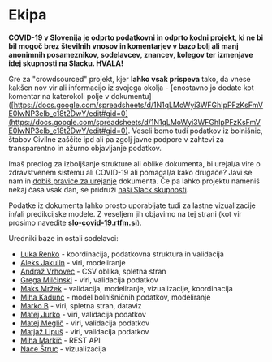 # Ekipa

**COVID-19 v Slovenija je odprto podatkovni in odprto kodni projekt, ki ne bi bil mogoč brez številnih vnosov in komentarjev v bazo bolj ali manj anonimnih posameznikov, sodelavcev, znancev, kolegov ter izmenjave idej skupnosti na Slacku. HVALA!**

Gre za "crowdsourced" projekt, kjer **lahko vsak prispeva** tako, da vnese kakšen nov vir ali informacijo iz svojega okolja - [enostavno jo dodate kot komentar na katerokoli polje v dokumentu]([https://docs.google.com/spreadsheets/d/1N1qLMoWyi3WFGhIpPFzKsFmVE0IwNP3elb_c18t2DwY/edit#gid=0](https://docs.google.com/spreadsheets/d/1N1qLMoWyi3WFGhIpPFzKsFmVE0IwNP3elb_c18t2DwY/edit#gid=0). Veseli bomo tudi podatkov iz bolnišnic, štabov Civilne zaščite ipd ali pa zgolj javne podpore v zahtevi za transparentno in ažurno objavljanje podatkov.

Imaš predlog za izboljšanje strukture ali oblike dokumenta, bi urejal/a vire o zdravstvenem sistemu ali COVID-19 ali pomagal/a kako drugače? Javi se nam in [dobiš pravice za urejanje](https://twitter.com/lukarenko) dokumenta. 
Če pa lahko projektu nameniš nekaj časa vsak dan, se pridruži [naši Slack skupnosti](http://slo-covid-19.slack.com).

Podatke iz dokumenta lahko prosto uporabljate tudi za lastne vizualizacije in/ali predikcijske modele. Z veseljem jih objavimo na tej strani (kot vir prosimo navedite [**slo-covid-19.rtfm.si**](https://slo-covid-19.rtfm.si)).

Uredniki baze in ostali sodelavci:

-   [Luka Renko](https://twitter.com/lukarenko) - koordinacija, podatkovna struktura in validacija
-   [Aleks Jakulin](https://twitter.com/aleksj) - viri, modeliranje
-   [Andraž Vrhovec](http://github.com/overlordtm) - CSV oblika, spletna stran
-   [Grega Milčinski](https://www.linkedin.com/in/gregamilcinski/) - viri, validacija podatkov
-   [Maks Mržek](https://twitter.com/maksmrzek) - validacija, modeliranje, vizualizacije, koordinacija
-   [Miha Kadunc](https://twitter.com/miha_kadunc) - model bolnišničnih podatkov, modeliranje
-   [Marko B](https://twitter.com/multikultivator) - viri, spletna stran, dataviz
-   [Matej Jurko](https://www.linkedin.com/in/matejjurko/) - viri, validacija podatkov
-   [Matej Meglič](https://www.linkedin.com/in/matejmeglic/) - viri, validacija podatkov
-   [Matjaž Lipuš](https://twitter.com/MatjazL) - viri, validacija podatkov
-   [Miha Markič](https://twitter.com/MihaMarkic) - REST API
-   [Nace Štruc](http://www.nace.si/) - vizualizacija
